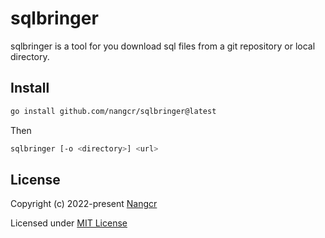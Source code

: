 # sqlbringer

sqlbringer is a tool for you download sql files from a git repository or local directory.

## Install

```bash
go install github.com/nangcr/sqlbringer@latest
```
Then
```bash
sqlbringer [-o <directory>] <url>
```

## License

Copyright (c) 2022-present [Nangcr](https://github.com/nangcr)

Licensed under [MIT License](./LICENSE)
